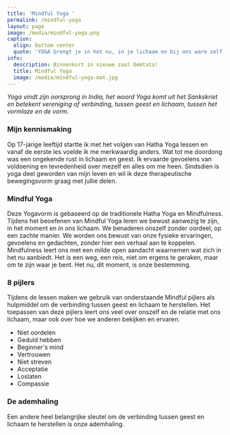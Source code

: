```yaml
---
title: 'Mindful Yoga '
permalink: /mindful-yoga
layout: page
image: /media/mindful-yoga.png
caption:
  align: bottom center
  quote: 'YOGA brengt je in het nu, in je lichaam en bij ons ware zelf'
info:
  description: Binnenkort in nieuwe zaal Oemtata!
  title: Mindful Yoga
  image: /media/mindful-yoga-mat.jpg
---
```


_Yoga vindt zijn oorsprong in India, het woord Yoga komt uit het Sankskriet en betekent vereniging of verbinding,  tussen geest en lichaam, tussen het vormloze en de vorm._

### Mijn kennismaking

Op 17-jarige leeftijd startte ik met het volgen van Hatha Yoga lessen en vanaf de eerste les voelde ik me merkwaardig anders. Wat tot me doordong was een ongekende rust in lichaam en geest. Ik ervaarde gevoelens van voldoening en tevredenheid over mezelf en alles om me heen. Sindsdien is yoga deel geworden van mijn leven en wil ik deze therapeutische bewegingsvorm graag met jullie delen. 

### Mindful Yoga 

Deze Yogavorm is gebaseerd op de traditionele Hatha Yoga en Mindfulness. Tijdens het beoefenen van Mindful Yoga leren we bewust aanwezig te zijn, in het moment en in ons lichaam. We benaderen onszelf zonder oordeel, op een zachte manier. We worden ons bewust van onze fysieke ervaringen, gevoelens en gedachten, zonder hier een verhaal aan te koppelen. Mindfulness leert ons met een milde open aandacht waarnemen wat zich in het nu aanbiedt. Het is een weg, een reis, niet om ergens te geraken, maar om te zijn waar je bent. Het nu, dit moment, is onze bestemming.



### 8 pijlers

Tijdens de lessen maken we gebruik van onderstaande Mindful pijlers als hulpmiddel om de verbinding tussen geest en lichaam te herstellen. Het toepassen van deze pijlers leert ons veel over onszelf en de relatie met ons lichaam, maar ook over hoe we anderen bekijken en ervaren. 

- Niet oordelen
- Geduld hebben 
- Beginner's mind 
- Vertrouwen
- Niet streven 
- Acceptatie
- Loslaten
- Compassie



### De ademhaling 

Een andere heel belangrijke sleutel om de verbinding tussen geest en lichaam te herstellen is onze ademhaling. 


